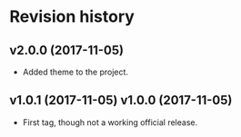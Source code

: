 Revision history
=======================================

v2.0.0 (2017-11-05)
---------------------------------------

* Added theme to the project.

v1.0.1 (2017-11-05)
v1.0.0 (2017-11-05)
---------------------------------------

* First tag, though not a working official release.
